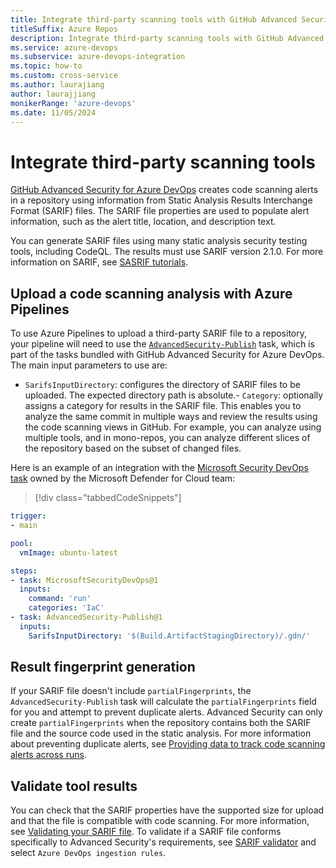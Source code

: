 ```yaml
---
title: Integrate third-party scanning tools with GitHub Advanced Security for Azure DevOps 
titleSuffix: Azure Repos
description: Integrate third-party scanning tools with GitHub Advanced Security for Azure DevOps.
ms.service: azure-devops
ms.subservice: azure-devops-integration
ms.topic: how-to 
ms.custom: cross-service
ms.author: laurajiang
author: laurajjiang
monikerRange: 'azure-devops'
ms.date: 11/05/2024
---
```


# Integrate third-party scanning tools

[GitHub Advanced Security for Azure DevOps](configure-github-advanced-security-features.md) creates code scanning alerts in a repository using information from Static Analysis Results Interchange Format (SARIF) files. The SARIF file properties are used to populate alert information, such as the alert title, location, and description text.

You can generate SARIF files using many static analysis security testing tools, including CodeQL. The results must use SARIF version 2.1.0. For more information on SARIF, see [SASRIF tutorials](https://github.com/microsoft/sarif-tutorials).

## Upload a code scanning analysis with Azure Pipelines
To use Azure Pipelines to upload a third-party SARIF file to a repository, your pipeline will need to use the [`AdvancedSecurity-Publish`](/azure/devops/pipelines/tasks/reference/advanced-security-publish-v1) task, which is part of the tasks bundled with GitHub Advanced Security for Azure DevOps. The main input parameters to use are:
- `SarifsInputDirectory`:  configures the directory of SARIF files to be uploaded. The expected directory path is absolute.- `Category`: optionally assigns a category for results in the SARIF file. This enables you to analyze the same commit in multiple ways and review the results using the code scanning views in GitHub. For example, you can analyze using multiple tools, and in mono-repos, you can analyze different slices of the repository based on the subset of changed files.

Here is an example of an integration with the [Microsoft Security DevOps task](/azure/defender-for-cloud/azure-devops-extension) owned by the Microsoft Defender for Cloud team: 

>[!div class="tabbedCodeSnippets"]
```yaml
trigger:
- main

pool:
  vmImage: ubuntu-latest

steps:
- task: MicrosoftSecurityDevOps@1
  inputs:
    command: 'run'
    categories: 'IaC'
- task: AdvancedSecurity-Publish@1
  inputs:
    SarifsInputDirectory: '$(Build.ArtifactStagingDirectory)/.gdn/'
```

## Result fingerprint generation

If your SARIF file doesn't include `partialFingerprints`, the `AdvancedSecurity-Publish` task will calculate the `partialFingerprints` field for you and attempt to prevent duplicate alerts. Advanced Security can only create `partialFingerprints` when the repository contains both the SARIF file and the source code used in the static analysis. For more information about preventing duplicate alerts, see [Providing data to track code scanning alerts across runs](https://docs.github.com/en/code-security/code-scanning/integrating-with-code-scanning/sarif-support-for-code-scanning#providing-data-to-track-code-scanning-alerts-across-runs). 

## Validate tool results

You can check that the SARIF properties have the supported size for upload and that the file is compatible with code scanning. For more information, see [Validating your SARIF file](https://docs.github.com/en/code-security/code-scanning/integrating-with-code-scanning/sarif-support-for-code-scanning#validating-your-sarif-file).  To validate if a SARIF file conforms specifically to Advanced Security's requirements, see [SARIF validator](https://sarifweb.azurewebsites.net/Validation) and select `Azure DevOps ingestion rules`. 
